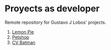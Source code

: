 # Proyects as developer
Remote repository for Gustavo J Lobos' projects.

<ol>
  <li><a href="https://gjlobos.github.io/Projects/Lemon Pie">Lemon Pie</li>
  <li><a href="https://gjlobos.github.io/Projects/Petshop">Petshop</li>
  <li><a href="https://gjlobos.github.io/Projects/CV Batman">CV Batman</li>
</ol>

